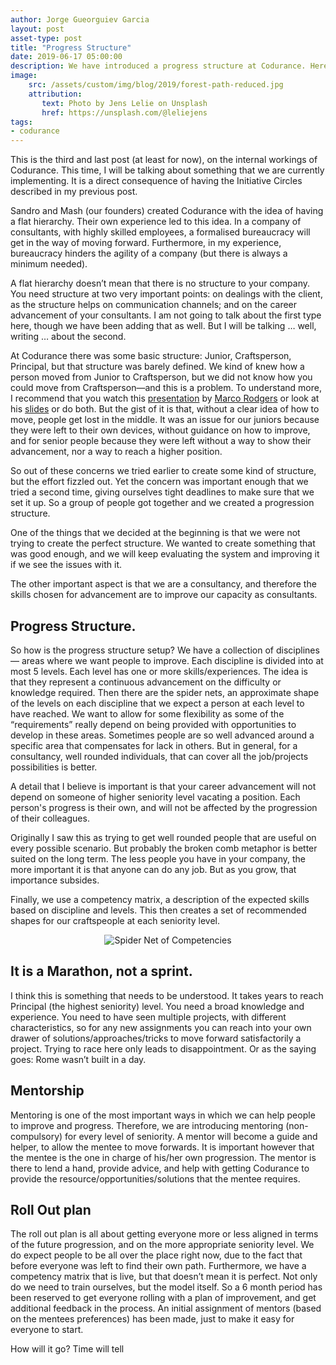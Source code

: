 ```yaml
---
author: Jorge Gueorguiev Garcia
layout: post
asset-type: post
title: "Progress Structure"
date: 2019-06-17 05:00:00
description: We have introduced a progress structure at Codurance. Here there is some information.
image: 
    src: /assets/custom/img/blog/2019/forest-path-reduced.jpg
    attribution:
       text: Photo by Jens Lelie on Unsplash
       href: https://unsplash.com/@leliejens
tags: 
- codurance
---
```


This is the third and last post (at least for now), on the internal workings of Codurance. This time, I will be talking about something that we are currently implementing. It is a direct consequence of having the Initiative Circles described in my previous post.

Sandro and Mash (our founders) created Codurance with the idea of having a flat hierarchy. Their own experience led to this idea. In a company of consultants, with highly skilled employees, a formalised bureaucracy will get in the way of moving forward. Furthermore, in my experience, bureaucracy hinders the agility of a company (but there is always a minimum needed).

A flat hierarchy doesn’t mean that there is no structure to your company. You need structure at two very important points: on dealings with the client, as the structure helps on communication channels; and on the career advancement of your consultants. I am not going to talk about the first type here, though we have been adding that as well. But I will be talking … well, writing … about the second.

At Codurance there was some basic structure: Junior, Craftsperson, Principal, but that structure was barely defined. We kind of knew how a person moved from Junior to Craftsperson, but we did not know how you could move from Craftsperson—and this is a problem. To understand more, I recommend that you watch this [presentation](https://youtu.be/jA1Q94d2z10?list=PLBzScQzZ83I_qiY6iuS-jHmp1QvdE8m5_) by [Marco Rodgers](https://www.linkedin.com/in/marcorogers/) or look at his [slides](https://speakerdeck.com/polotek/creating-a-career-ladder-for-engineers) or do both. But the gist of it is that, without a clear idea of how to move, people get lost in the middle. It was an issue for our juniors because they were left to their own devices, without guidance on how to improve, and for senior people because they were left without a way to show their advancement, nor a way to reach a higher position.

So out of these concerns we tried earlier to create some kind of structure, but the effort fizzled out. Yet the concern was important enough that we tried a second time, giving ourselves tight deadlines to make sure that we set it up. So a group of people got together and we created a progression structure.

One of the things that we decided at the beginning is that we were not trying to create the perfect structure. We wanted to create something that was good enough, and we will keep evaluating the system and improving it if we see the issues with it. 

The other important aspect is that we are a consultancy, and therefore the skills chosen for advancement are to improve our capacity as consultants.

## Progress Structure.
So how is the progress structure setup? We have a collection of disciplines — areas where we want people to improve. Each discipline is divided into at most 5 levels. Each level has one or more skills/experiences. The idea is that they represent a continuous advancement on the difficulty or knowledge required. Then there are the spider nets, an approximate shape of the levels on each discipline that we expect a person at each level to have reached. We want to allow for some flexibility as some of the “requirements” really depend on being provided with opportunities to develop in these areas. Sometimes people are so well advanced around a specific area that compensates for lack in others. But in general, for a consultancy, well rounded individuals, that can cover all the job/projects possibilities is better.

A detail that I believe is important is that your career advancement will not depend on someone of higher seniority level vacating a position. Each person's progress is their own, and will not be affected by the progression of their colleagues.

Originally I saw this as trying to get well rounded people that are useful on every possible scenario. But probably the broken comb metaphor is better suited on the long term. The less people you have in your company, the more important it is that anyone can do any job. But as you grow, that importance subsides.

Finally, we use a competency matrix, a description of the expected skills based on discipline and levels. This then creates a set of recommended shapes for our craftspeople at each seniority level.

<center><img alt="Spider Net of Competencies" src="/assets/custom/img/blog/2019/spider-net.png"/></center>

##  It is a Marathon, not a sprint.
I think this is something that needs to be understood. It takes years to reach Principal (the highest seniority) level. You need a broad knowledge and experience. You need to have seen multiple projects, with different characteristics, so for any new assignments you can reach into your own drawer of solutions/approaches/tricks to move forward satisfactorily a project. Trying to race here only leads to disappointment. Or as the saying goes: Rome wasn’t built in a day.

## Mentorship
Mentoring is one of the most important ways in which we can help people to improve and progress. Therefore, we are introducing mentoring (non-compulsory) for every level of seniority. A mentor will become a guide and helper, to allow the mentee to move forwards. It is important however that the mentee is the one in charge of his/her own progression. The mentor is there to lend a hand, provide advice, and help with getting Codurance to provide the resource/opportunities/solutions that the mentee requires.

## Roll Out plan

The roll out plan is all about getting everyone more or less aligned in terms of the future progression, and on the more appropriate seniority level. We do expect people to be all over the place right now, due to the fact that before everyone was left to find their own path. Furthermore, we have a competency matrix that is live, but that doesn’t mean it is perfect. Not only do we need to train ourselves, but the model itself. So a 6 month period has been reserved to get everyone rolling with a plan of improvement, and get additional feedback in the process. An initial assignment of mentors (based on the mentees preferences) has been made, just to make it easy for everyone to start.



How will it go? Time will tell

